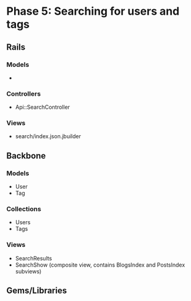 # Phase 5: Searching for users and tags

## Rails
### Models
*

### Controllers
* Api::SearchController

### Views
* search/index.json.jbuilder

## Backbone
### Models
* User
* Tag

### Collections
* Users
* Tags

### Views
* SearchResults
* SearchShow (composite view, contains BlogsIndex and PostsIndex subviews)

## Gems/Libraries
